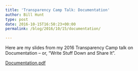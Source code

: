 ```yaml
---
title: 'Transparency Camp Talk: Documentation'
author: Bill Hunt
type: post
date: 2016-10-15T16:50:23+00:00
permalink: /blog/2016/10/15/documentation/

---
```

Here are my slides from my 2016 Transparency Camp talk on Documentation – or, &#8220;Write Stuff Down and Share It&#8221;.<!--more-->

[Documentation.pdf][1]

 [1]: /uploads/2016/10/Documentation.pdf